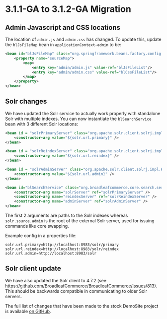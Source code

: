 # 3.1.1-GA to 3.1.2-GA Migration

## Admin Javascript and CSS locations

The location of `admin.js` and `admin.css` has changed. To update this, update the `blJsFileMap` bean in  `applicationContext-admin` to be:

```xml
<bean id="blJsFileMap" class="org.springframework.beans.factory.config.MapFactoryBean">
    <property name="sourceMap">
        <map>
            <entry key="admin/admin.js" value-ref="blJsFileList"/>
            <entry key="admin/admin.css" value-ref="blCssFileList"/>
        </map>
    </property>  
</bean>
```

## Solr changes
We have updated the Solr service to actually work properly with standalone Solr with multiple indexes. You can now instantiate the `blSearchService` bean with 3 different Solr locations:

```xml
<bean id = "solrPrimaryServer" class="org.apache.solr.client.solrj.impl.HttpSolrServer">
    <constructor-arg value="${solr.url.primary}" />
</bean>

<bean id = "solrReindexServer" class="org.apache.solr.client.solrj.impl.HttpSolrServer">
    <constructor-arg value="${solr.url.reindex}" />
</bean>

<bean id = "solrAdminServer" class="org.apache.solr.client.solrj.impl.HttpSolrServer">
    <constructor-arg value="${solr.url.admin}" />
</bean>

<bean id="blSearchService" class="org.broadleafcommerce.core.search.service.solr.SolrSearchServiceImpl">
    <constructor-arg name="solrServer" ref="solrPrimaryServer" />
    <constructor-arg name="reindexServer" ref="solrReindexServer" />
    <constructor-arg name="adminServer" ref="solrAdminServer" />
</bean>
```

The first 2 arguments are paths to the Solr indexes whereas `solr.source.admin` is the root of the external Solr server, used for issuing commands like core swapping.

Example config in a properties file:

```properties
solr.url.primary=http://localhost:8983/solr/primary
solr.url.reindex=http://localhost:8983/solr/reindex
solr.url.admin=http://localhost:8983/solr
```

## Solr client update

We have also updated the Solr client to 4.7.2 (see https://github.com/BroadleafCommerce/BroadleafCommerce/issues/813). This should be backwards compatible in communicating to older Solr servers.

The full list of changes that have been made to the stock DemoSite project is available [on GitHub](https://github.com/broadleafcommerce/DemoSite/compare/broadleaf-3.1.1-GA...broadleaf-3.1.2-GA).
